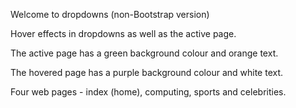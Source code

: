  Welcome to dropdowns (non-Bootstrap version)
 
 Hover effects in dropdowns as well as the active page.
 
 The active page has a green background colour and orange text.
 
 The hovered page has a purple background colour and white text.
 
 Four web pages - index (home), computing, sports and celebrities.
 
 